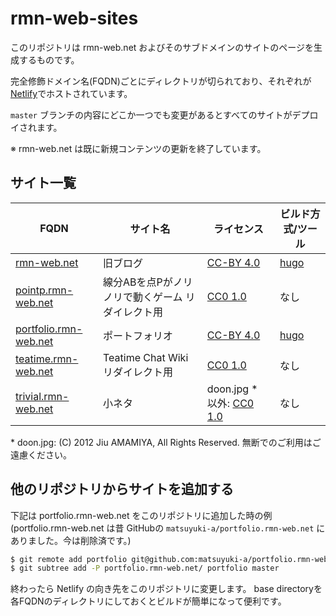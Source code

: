 rmn-web-sites
=============

このリポジトリは rmn-web.net およびそのサブドメインのサイトのページを生成するものです。

完全修飾ドメイン名(FQDN)ごとにディレクトリが切られており、それぞれが[Netlify](https://netlify.com/)でホストされています。

`master` ブランチの内容にどこか一つでも変更があるとすべてのサイトがデプロイされます。

※ rmn-web.net は既に新規コンテンツの更新を終了しています。

サイト一覧
-----------------

| FQDN | サイト名 | ライセンス | ビルド方式/ツール |
| ---- | -------- | ---------- | ---------- |
| [rmn-web.net](https://rmn-web.net/) | 旧ブログ | [CC-BY 4.0](https://creativecommons.org/licenses/by/4.0/deed.ja) | [hugo](https://gohugo.io/) |
| [pointp.rmn-web.net](https://pointp.rmn-web.net) | 線分ABを点Pがノリノリで動くゲーム リダイレクト用 | [CC0 1.0](https://creativecommons.org/publicdomain/zero/1.0/deed.ja) | なし |
| [portfolio.rmn-web.net](https://portfolio.rmn-web.net) | ポートフォリオ | [CC-BY 4.0](https://creativecommons.org/licenses/by/4.0/deed.ja) | [hugo](https://gohugo.io/) |
| [teatime.rmn-web.net](https://teatime.rmn-web.net) | Teatime Chat Wiki リダイレクト用 | [CC0 1.0](https://creativecommons.org/publicdomain/zero/1.0/deed.ja) | なし |
| [trivial.rmn-web.net](https://trivial.rmn-web.net) | 小ネタ | doon.jpg * 以外: [CC0 1.0](https://creativecommons.org/publicdomain/zero/1.0/deed.ja) | なし |

\* doon.jpg: (C) 2012 Jiu AMAMIYA, All Rights Reserved. 無断でのご利用はご遠慮ください。

他のリポジトリからサイトを追加する
----------------

下記は portfolio.rmn-web.net をこのリポジトリに追加した時の例 (portfolio.rmn-web.net は昔 GitHubの `matsuyuki-a/portfolio.rmn-web.net` にありました。今は削除済です。)

``` sh
$ git remote add portfolio git@github.com:matsuyuki-a/portfolio.rmn-web.net.git
$ git subtree add -P portfolio.rmn-web.net/ portfolio master
```

終わったら Netlify の向き先をこのリポジトリに変更します。 base directoryを各FQDNのディレクトリにしておくとビルドが簡単になって便利です。


